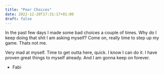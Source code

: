 ```yaml
---
title: "Poor Choices"
date: 2022-12-20T17:31:17+01:00
draft: false
---
```


In the past few days I made some bad choices a couple of times. Why do I keep doing that shit I am asking myself? Come on, really time to step up my game. Thats not me. 

Very mad at myself. Time to get outta here, quick. I know I can do it. I have proven great things to myself already. And I am gonna keep on forever. 

- Fabi 